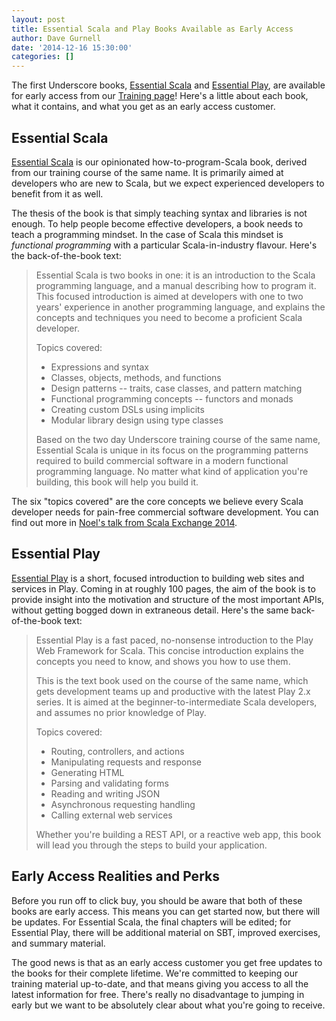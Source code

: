 ```yaml
---
layout: post
title: Essential Scala and Play Books Available as Early Access
author: Dave Gurnell
date: '2014-12-16 15:30:00'
categories: []
---
```


The first Underscore books, [Essential Scala] and [Essential Play], are available for early access from our [Training page]! Here's a little about each book, what it contains, and what you get as an early access customer.

<!-- break -->

## Essential Scala

[Essential Scala] is our opinionated how-to-program-Scala book, derived from our training course of the same name. It is primarily aimed at developers who are new to Scala, but we expect experienced developers to benefit from it as well.

The thesis of the book is that simply teaching syntax and libraries is not enough. To help people become effective developers, a book needs to teach a programming mindset. In the case of Scala this mindset is *functional programming* with a particular Scala-in-industry flavour. Here's the back-of-the-book text:

> Essential Scala is two books in one: it is an introduction to the Scala programming language, and a manual describing how to program it. This focused introduction is aimed at developers with one to two years' experience in another programming language, and explains the concepts and techniques you need to become a proficient Scala developer.
>
> Topics covered:
>
> - Expressions and syntax
> - Classes, objects, methods, and functions
> - Design patterns -- traits, case classes, and pattern matching
> - Functional programming concepts -- functors and monads
> - Creating custom DSLs using implicits
> - Modular library design using type classes
>
> Based on the two day Underscore training course of the same name, Essential Scala is unique in its focus on the programming patterns required to build commercial software in a modern functional programming language. No matter what kind of application you're building, this book will help you build it.

The six "topics covered" are the core concepts we believe every Scala developer needs for pain-free commercial software development. You can find out more in [Noel's talk from Scala Exchange 2014].

## Essential Play

[Essential Play] is a short, focused introduction to building web sites and services in Play. Coming in at roughly 100 pages, the aim of the book is to provide insight into the motivation and structure of the most important APIs, without getting bogged down in extraneous detail. Here's the same back-of-the-book text:

> Essential Play is a fast paced, no-nonsense introduction to the Play Web Framework for Scala. This concise introduction explains the concepts you need to know, and shows you how to use them.
>
> This is the text book used on the course of the same name, which gets development teams up and productive with the latest Play 2.x series. It is aimed at the beginner-to-intermediate Scala developers, and assumes no prior knowledge of Play.
>
> Topics covered:
>
> * Routing, controllers, and actions
> * Manipulating requests and response
> * Generating HTML
> * Parsing and validating forms
> * Reading and writing JSON
> * Asynchronous requesting handling
> * Calling external web services
>
> Whether you're building a REST API, or a reactive web app, this book will lead you through the steps to build your application.

## Early Access Realities and Perks

Before you run off to click buy, you should be aware that both of these books are early access. This means you can get started now, but there will be updates. For Essential Scala, the final chapters will be edited; for Essential Play, there will be additional material on SBT, improved exercises, and summary material.

The good news is that as an early access customer you get free updates to the books for their complete lifetime. We're committed to keeping our training material up-to-date, and that means giving you access to all the latest information for free. There's really no disadvantage to jumping in early but we want to be absolutely clear about what you're going to receive.

[Essential Scala]: http://underscore.io/training/courses/essential-scala
[Essential Play]: http://underscore.io/training/courses/essential-play
[Training page]: http://underscore.io/training
[Noel's talk from Scala Exchange 2014]: https://skillsmatter.com/skillscasts/5844-essential-scala-six-core-concepts-for-learning-scala
